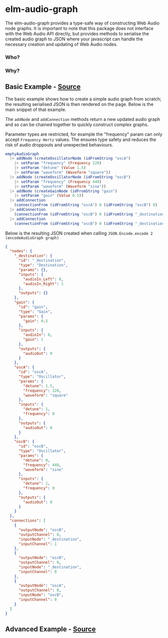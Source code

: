 # elm-audio-graph

The elm-audio-graph provides a type-safe way of constructing Web Audio node graphs.
It is important to note that this package does not interface with the Web Audio API
directly, but provides methods to serialise the created audio graph to JSON where
your javascript can handle the necessary creation and updating of Web Audio nodes.

### Who?


### Why?


## Basic Example - [Source](/examples/Basic.elm)
The basic example shows how to create a simple audio graph from scratch; the resulting
serialised JSON is then rendered on the page. Below is the main snippet of that example.

The `addNode` and `addConnection` methods return a new updated audio graph and so
can be chained together to quickly construct complex graphs. 

Parameter types are restricted, for example the "frequency" param can only accept
`Frequency Hertz` values. The ensures type safety and reduces the risk of audio
droppouts and unexpected behaviours. 

```elm
emptyAudioGraph
  |> addNode (createOscillatorNode (idFromString "oscA")
    |> setParam "frequency" (Frequency 220)
    |> setParam "detune" (Value 1.5)
    |> setParam "waveform" (Waveform "square"))
  |> addNode (createOscillatorNode (idFromString "oscB")
    |> setParam "frequency" (Frequency 440)
    |> setParam "waveform" (Waveform "sine"))
  |> addNode (createGainNode (idFromString "gain")
    |> setParam "gain" (Value 0.5))
  |> addConnection 
    (connectionFrom (idFromString "oscA") 0 (idFromString "oscB") 0)
  |> addConnection
    (connectionFrom (idFromString "oscB") 0 (idFromString "_destination") 0)
  |> addConnection
    (connectionFrom (idFromString "oscB") 0 (idFromString "_destination") 1)
```

Below is the resulting JSON created when calling `JSON.Encode.encode 2 (encodeAudioGraph graph)`

```json
{
  "nodes": {
    "_destination": {
      "id": "_destination",
      "type": "Destination",
      "params": {},
      "inputs": {
        "audioIn_Left": 0,
        "audioIn_Right": 1
      },
      "outputs": {}
    },
    "gain": {
      "id": "gain",
      "type": "Gain",
      "params": {
        "gain": 0.5
      },
      "inputs": {
        "audioIn": 0,
        "gain": 1
      },
      "outputs": {
        "audioOut": 0
      }
    },
    "oscA": {
      "id": "oscA",
      "type": "Oscillator",
      "params": {
        "detune": 1.5,
        "frequency": 220,
        "waveform": "square"
      },
      "inputs": {
        "detune": 1,
        "frequency": 0
      },
      "outputs": {
        "audioOut": 0
      }
    },
    "oscB": {
      "id": "oscB",
      "type": "Oscillator",
      "params": {
        "detune": 0,
        "frequency": 440,
        "waveform": "sine"
      },
      "inputs": {
        "detune": 1,
        "frequency": 0
      },
      "outputs": {
        "audioOut": 0
      }
    }
  },
  "connections": [
    {
      "outputNode": "oscB",
      "outputChannel": 0,
      "inputNode": "_destination",
      "inputChannel": 1
    },
    {
      "outputNode": "oscB",
      "outputChannel": 0,
      "inputNode": "_destination",
      "inputChannel": 0
    },
    {
      "outputNode": "oscA",
      "outputChannel": 0,
      "inputNode": "oscB",
      "inputChannel": 0
    }
  ]
}
```


## Advanced Example - [Source](/examples/Advanced.elm)
